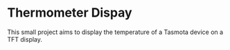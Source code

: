 # Thermometer Dispay
This small project aims to display the temperature of a Tasmota device on a TFT display.
